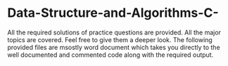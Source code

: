 # Data-Structure-and-Algorithms-C-
All the required solutions of practice questions are provided. All the major topics are covered. Feel free to give them a deeper look.
The following provided files are msostly word document which takes you directly to the well documented and commented code along with 
the required output.
